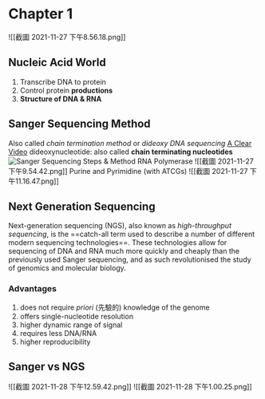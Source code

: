 # Chapter 1
![[截圖 2021-11-27 下午8.56.18.png]]
## Nucleic Acid World
1. Transcribe DNA to protein
2. Control protein **productions**
3. **Structure of DNA & RNA**
## Sanger Sequencing Method
Also called *chain termination method* or *dideoxy DNA sequencing*
[A Clear Video](https://www.youtube.com/watch?v=-QIMkQ4E_wE)
dideoxynucleotide: also called **chain terminating nucleotides**
![Sanger Sequencing Steps &amp; Method](https://www.sigmaaldrich.com/deepweb/assets/sigmaaldrich/marketing/global/images/technical-documents/protocols/genomics/sequencing/sanger-sequencing_steps_process_diagram/sanger-sequencing_steps_process_diagram.png)
RNA Polymerase
![[截圖 2021-11-27 下午9.54.42.png]]
Purine and Pyrimidine (with ATCGs)
![[截圖 2021-11-27 下午11.16.47.png]]

## Next Generation Sequencing
Next-generation sequencing (NGS), also known as *high-throughput sequencing*, is the ==catch-all term used to describe a number of different modern sequencing technologies==. These technologies allow for sequencing of DNA and RNA much more quickly and cheaply than the previously used Sanger sequencing, and as such revolutionised the study of genomics and molecular biology. 

### Advantages
1. does not require *priori* (先驗的) knowledge of the genome
2. offers single-nucleotide resolution
3. higher dynamic range of signal
4. requires less DNA/RNA
5. higher reproducibility


##  Sanger vs NGS
![[截圖 2021-11-28 下午12.59.42.png]]
![[截圖 2021-11-28 下午1.00.25.png]]